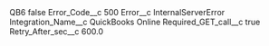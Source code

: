 <?xml version="1.0" encoding="UTF-8"?>
<CustomMetadata xmlns="http://soap.sforce.com/2006/04/metadata" xmlns:xsi="http://www.w3.org/2001/XMLSchema-instance" xmlns:xsd="http://www.w3.org/2001/XMLSchema">
    <label>QB6</label>
    <protected>false</protected>
    <values>
        <field>Error_Code__c</field>
        <value xsi:type="xsd:string">500</value>
    </values>
    <values>
        <field>Error__c</field>
        <value xsi:type="xsd:string">InternalServerError</value>
    </values>
    <values>
        <field>Integration_Name__c</field>
        <value xsi:type="xsd:string">QuickBooks Online</value>
    </values>
    <values>
        <field>Required_GET_call__c</field>
        <value xsi:type="xsd:boolean">true</value>
    </values>
    <values>
        <field>Retry_After_sec__c</field>
        <value xsi:type="xsd:double">600.0</value>
    </values>
</CustomMetadata>
